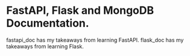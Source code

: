 # FastAPI, Flask and MongoDB Documentation.
fastapi_doc has my takeaways from learning FastAPI.
flask_doc has my takeaways from learning Flask.
